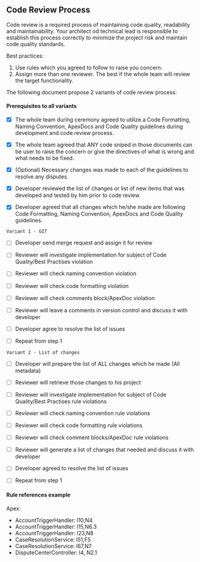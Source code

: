 ## Code Review Process

Code review is a required process of maintaining code quality, readability and maintainability.
Your architect od technical lead is responsible to establish this process correctly to minimize
the project risk and maintain code quality standards.

Best practices:
1. Use rules which you agreed to follow to raise you concern.
2. Assign more than one reviewer. The best if the whole team will review the target functionality. 

The following document propose 2 variants of code review process:


#### Prerequisites to all variants  
- [X] The whole team during ceremony agreed to utilize a Code Formatting, Naming Convention, ApexDocs and Code Quality guidelines during development and code review process.
- [X] The whole team agreed that ANY code sniped in those documents can be user to raise the concern or give the directives of what is wrong and what needs to be fixed.

- [X] (Optional) Necessary changes was made to each of the guidelines to resolve any disputes.
- [X] Developer reviewed the list of changes or list of new items that was developed and tested by him prior to code review.
- [X] Developer agreed that all changes which he/she made are following Code Formatting, Naming Convention, ApexDocs and Code Quality guidelines.

`Variant 1 - GIT`
- [ ] Developer send merge request and assign it for review 
- [ ] Reviewer will investigate implementation for subject of Code Quality/Best Practises violation
- [ ] Reviewer will check naming convention violation
- [ ] Reviewer will check code formatting violation
- [ ] Reviewer will check comments block/ApexDoc violation
- [ ] Reviewer will leave a comments in version control and discuss it with developer
- [ ] Developer agree to resolve the list of issues
- [ ] Repeat from step 1


`Variant 2 - List of changes`
- [ ] Developer will prepare the list of ALL changes which he made (All metadata)
- [ ] Reviewer will retrieve those changes to his project
- [ ] Reviewer will investigate implementation for subject of Code Quality/Best Practises rule violations
- [ ] Reviewer will check naming convention rule violations
- [ ] Reviewer will check code formatting rule violations
- [ ] Reviewer will check comment blocks/ApexDoc rule violations
- [ ] Reviewer will generate a list of changes that needed and discuss it with developer
- [ ] Developer agreed to resolve the list of issues
- [ ] Repeat from step 1 


#### Rule references example 

Apex:
- AccountTriggerHandler: l10,N4
- AccountTriggerHandler: l15,N6.3
- AccountTriggerHandler: l23,N8
- CaseResolutionService: l51,F5
- CaseResolutionService: l67,N7
- DisputeCenterController: l4, N2.1



